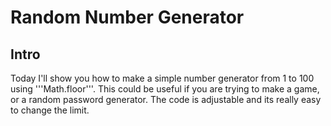 # Random Number Generator

## Intro

Today I'll show you how to make a simple number generator from 1 to 100 using '''Math.floor'''. This could 
be useful if you are trying to make a game, or a random password generator. The code
is adjustable and its really easy to change the limit.
